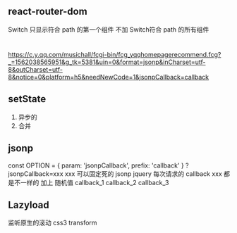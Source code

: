 ## react-router-dom
Switch 只显示符合 path 的第一个组件
不加 Switch符合 path 的所有组件

#
https://c.y.qq.com/musichall/fcgi-bin/fcg_yqqhomepagerecommend.fcg?_=1562038565951&g_tk=5381&uin=0&format=jsonp&inCharset=utf-8&outCharset=utf-8&notice=0&platform=h5&needNewCode=1&jsonpCallback=callback

## setState
1. 异步的
2. 合并

## jsonp
const OPTION = {
  param: 'jsonpCallback',
  prefix: 'callback'
}
?jsonpCallback=xxx
xxx 可以固定死的
jsonp jquery
每次请求的 callback xxx 都是不一样的 加上 随机值
callback_1
callback_2
callback_3

## Lazyload
监听原生的滚动
css3 transform

